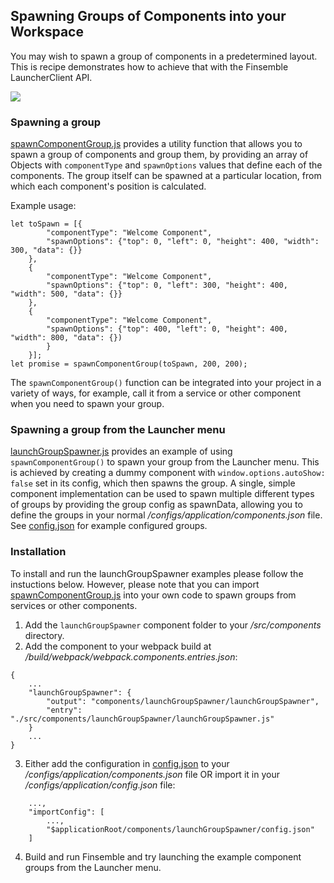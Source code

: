 ## Spawning Groups of Components into your Workspace ##
You may wish to spawn a group of components in a predetermined layout. This is recipe demonstrates how to achieve that with the Finsemble LauncherClient API.

![](./spawn_component_group_demo.gif)

### Spawning a group ###
[spawnComponentGroup.js](./spawnComponentGroup.js) provides a utility function that allows you to spawn a group of components and group them, by providing an array of Objects with `componentType` and `spawnOptions` values that define each of the components. The group itself can be spawned at a particular location, from which each component's position is calculated. 

Example usage:
```
let toSpawn = [{
		"componentType": "Welcome Component",
		"spawnOptions": {"top": 0, "left": 0, "height": 400, "width": 300, "data": {}}
	},
	{
		"componentType": "Welcome Component",
		"spawnOptions": {"top": 0, "left": 300, "height": 400, "width": 500, "data": {}}
	},
	{
		"componentType": "Welcome Component",
		"spawnOptions": {"top": 400, "left": 0, "height": 400, "width": 800, "data": {})
		}
	}];
let promise = spawnComponentGroup(toSpawn, 200, 200); 
```

The `spawnComponentGroup()` function can be integrated into your project in a variety of ways, for example, call it from a service or other component when you need to spawn your group. 

### Spawning a group from the Launcher menu ###
[launchGroupSpawner.js](./launchGroupSpawner.js) provides an example of using `spawnComponentGroup()` to spawn your group from the Launcher menu. This is achieved by creating a dummy component with `window.options.autoShow: false` set in its config, which then spawns the group. A single, simple component implementation can be used to spawn multiple different types of groups by providing the group config as spawnData, allowing you to define the groups in your normal _/configs/application/components.json_ file. See [config.json](./config.json) for example configured groups.

### Installation ###
To install and run the launchGroupSpawner examples please follow the instuctions below. However, please note that you can import [spawnComponentGroup.js](./spawnComponentGroup.js) into your own code to spawn groups from services or other components.

1. Add the `launchGroupSpawner` component folder to your _/src/components_ directory.
2. Add the component to your webpack build at _/build/webpack/webpack.components.entries.json_: 
```
{
    ...
    "launchGroupSpawner": {
        "output": "components/launchGroupSpawner/launchGroupSpawner",
        "entry": "./src/components/launchGroupSpawner/launchGroupSpawner.js"
    }
    ...
}
```
3. Either add the configuration in [config.json](./config.json) to your _/configs/application/components.json_ file OR import it in your _/configs/application/config.json_ file:
```
	...,
	"importConfig": [
		...,
		"$applicationRoot/components/launchGroupSpawner/config.json"
	]
```
4. Build and run Finsemble and try launching the example component groups from the Launcher menu.
